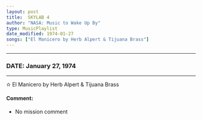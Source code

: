 ```yaml
---
layout: post
title:  SKYLAB 4
author: "NASA: Music to Wake Up By"
type: MusicPlaylist
date_modified: 1974-01-27
songs: ["El Manicero by Herb Alpert & Tijuana Brass"]
---
```


----
### DATE: January 27, 1974
----
✫ El Manicero by Herb Alpert & Tijuana Brass

#### Comment:
* No mission comment



<br/>
<center>
	<a target="_blank"
	   href="https://twitter.com/intent/tweet?hashtags=Space,NASA,Playlist,NASAWakeupCalls,SpaceProgram&text={{ page.author}}, '{{ page.songs.first }}' {{ page.title }}, {{ page.date | date: '%B %d, %Y' }}. {{ site.url }}{{ page.url }} @nasawakeupcalls">
	   <i class="fab fa-twitter" alt="Tweet this page" style="font-size: 1.3em;"></i>
	</a>
	&nbsp; 	<i class="fas fa-user-astronaut" style="font-size: 1.5em;"></i> &nbsp;
    <a type="amzn" search="'El Manicero by Herb Alpert & Tijuana Brass'" category="popular music">
        <i class="fab fa-amazon" style="font-size: 1.3em;"></i>
    </a>
</center>
